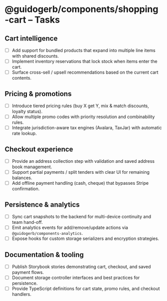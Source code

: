 # @guidogerb/components/shopping-cart – Tasks

## Cart intelligence

- [ ] Add support for bundled products that expand into multiple line items with shared discounts.
- [ ] Implement inventory reservations that lock stock when items enter the cart.
- [ ] Surface cross-sell / upsell recommendations based on the current cart contents.

## Pricing & promotions

- [ ] Introduce tiered pricing rules (buy X get Y, mix & match discounts, loyalty status).
- [ ] Allow multiple promo codes with priority resolution and combinability rules.
- [ ] Integrate jurisdiction-aware tax engines (Avalara, TaxJar) with automatic rate lookup.

## Checkout experience

- [ ] Provide an address collection step with validation and saved address book management.
- [ ] Support partial payments / split tenders with clear UI for remaining balances.
- [ ] Add offline payment handling (cash, cheque) that bypasses Stripe confirmation.

## Persistence & analytics

- [ ] Sync cart snapshots to the backend for multi-device continuity and team hand-off.
- [ ] Emit analytics events for add/remove/update actions via `@guidogerb/components-analytics`.
- [ ] Expose hooks for custom storage serializers and encryption strategies.

## Documentation & tooling

- [ ] Publish Storybook stories demonstrating cart, checkout, and saved payment flows.
- [ ] Document storage controller interfaces and best practices for persistence.
- [ ] Provide TypeScript definitions for cart state, promo rules, and checkout handlers.
